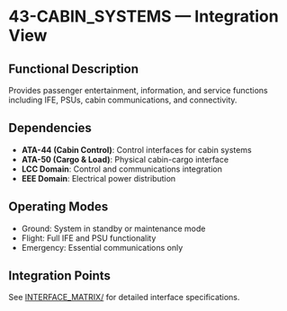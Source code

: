 # 43-CABIN_SYSTEMS — Integration View

## Functional Description

Provides passenger entertainment, information, and service functions including IFE, PSUs, cabin communications, and connectivity.

## Dependencies

- **ATA-44 (Cabin Control)**: Control interfaces for cabin systems
- **ATA-50 (Cargo & Load)**: Physical cabin-cargo interface
- **LCC Domain**: Control and communications integration
- **EEE Domain**: Electrical power distribution

## Operating Modes

- Ground: System in standby or maintenance mode
- Flight: Full IFE and PSU functionality
- Emergency: Essential communications only

## Integration Points

See [INTERFACE_MATRIX/](./INTERFACE_MATRIX/) for detailed interface specifications.
